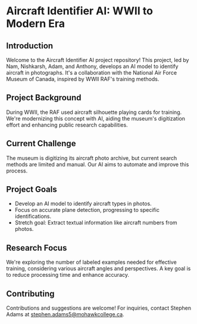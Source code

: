 # Aircraft Identifier AI: WWII to Modern Era

## Introduction
Welcome to the Aircraft Identifier AI project repository! This project, led by Nam, Nishkarsh, Adam, and Anthony, develops an AI model to identify aircraft in photographs. It's a collaboration with the National Air Force Museum of Canada, inspired by WWII RAF's training methods.

## Project Background
During WWII, the RAF used aircraft silhouette playing cards for training. We're modernizing this concept with AI, aiding the museum's digitization effort and enhancing public research capabilities.

## Current Challenge
The museum is digitizing its aircraft photo archive, but current search methods are limited and manual. Our AI aims to automate and improve this process.

## Project Goals
- Develop an AI model to identify aircraft types in photos.
- Focus on accurate plane detection, progressing to specific identifications.
- Stretch goal: Extract textual information like aircraft numbers from photos.

## Research Focus
We're exploring the number of labeled examples needed for effective training, considering various aircraft angles and perspectives. A key goal is to reduce processing time and enhance accuracy.

## Contributing
Contributions and suggestions are welcome! For inquiries, contact Stephen Adams at [stephen.adams5@mohawkcollege.ca](mailto:stephen.adams5@mohawkcollege.ca).


